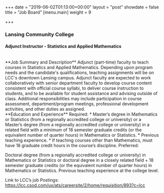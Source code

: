 +++
date = "2019-06-02T01:13:00+00:00"
layout = "post"
showdate = false
title = "Job Board"
[menu.main]
weight = 9

+++
### Lansing Community College
#### Adjunct Instructor - Statistics and Applied Mathematics

<br>
**Job Summary and Description**
Adjunct (part-time) faculty to teach courses in Statistics and Applied Mathematics. Depending upon program needs and the candidate's qualifications, teaching assignments will be on LCC's downtown Lansing campus. Adjunct faculty are expected to work collaboratively with senior department faculty to develop course content consistent with official course syllabi, to deliver course instruction to students, and to be available for student assistance and advising outside of class. Additional responsibilities may include participation in course assessment, department/program meetings, professional development activities, and other duties as assigned.

<br>
**Education and Experience**
Required:
* Master’s degree in Mathematics or Statistics (from a regionally accredited college or university) or a Master’s degree (from a regionally accredited college or university) in a related field with a minimum of 18 semester graduate credits (or the equivalent number of quarter hours) in Mathematics or Statistics. 
* Previous teaching experience.
* If teaching courses other than Mathematics, must have 18 graduate credit hours in the course’s discipline.
Preferred:

Doctoral degree (from a regionally accredited college or university) in Mathematics or Statistics or doctoral degree in a closely related field + 18 semester graduate credits (or the equivalent number of quarter hours) in Mathematics or Statistics.
Previous teaching experience at the college level.
 

Link to LCC’s job Postings: https://lcc.csod.com/ux/ats/careersite/2/home/requisition/893?c=lcc
